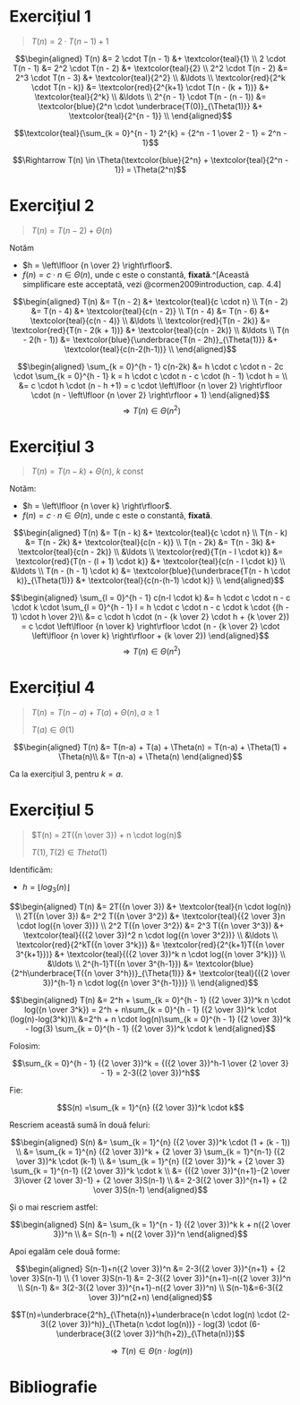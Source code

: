# Exercițiul 1

> $T(n)=2 \cdot T(n - 1) + 1$

$$\begin{aligned}
   T(n) &= 2 \cdot T(n - 1) &+ \textcolor{teal}{1} \\
   2 \cdot T(n - 1) &= 2^2 \cdot T(n - 2) &+ \textcolor{teal}{2} \\
   2^2 \cdot T(n - 2) &= 2^3 \cdot T(n - 3) &+ \textcolor{teal}{2^2} \\
   &\ldots \\
   \textcolor{red}{2^k \cdot T(n - k)} &= \textcolor{red}{2^{k+1} \cdot T(n - (k + 1))} &+ \textcolor{teal}{2^k} \\
   &\ldots \\
   2^{n - 1} \cdot T(n - (n - 1)) &= \textcolor{blue}{2^n \cdot \underbrace{T(0)}_{\Theta(1)}} &+ \textcolor{teal}{2^{n - 1}} \\
\end{aligned}$$

$$\textcolor{teal}{\sum_{k = 0}^{n - 1} 2^{k} = {2^n - 1 \over 2 - 1} = 2^n - 1}$$

$$\Rightarrow T(n) \in \Theta(\textcolor{blue}{2^n} + \textcolor{teal}{2^n - 1}) = \Theta(2^n)$$

# Exercițiul 2

> $T(n) = T(n - 2) + \Theta(n)$

Notăm

- $h = \left\lfloor {n \over 2} \right\rfloor$.
- $f(n) = c \cdot n \in \Theta(n)$, unde c este o constantă, **fixată**.^[Această simplificare este acceptată, vezi @cormen2009introduction, cap. 4.4]

$$\begin{aligned}
   T(n) &= T(n - 2) &+ \textcolor{teal}{c \cdot n} \\
   T(n - 2) &= T(n - 4) &+ \textcolor{teal}{c(n - 2)} \\
   T(n - 4) &= T(n - 6) &+ \textcolor{teal}{c(n - 4)} \\
   &\ldots \\
   \textcolor{red}{T(n - 2k)} &= \textcolor{red}{T(n - 2(k + 1))} &+ \textcolor{teal}{c(n - 2k)} \\
   &\ldots \\
   T(n - 2(h - 1)) &= \textcolor{blue}{\underbrace{T(n - 2h)}_{\Theta(1)}} &+ \textcolor{teal}{c(n-2(h-1))} \\
\end{aligned}$$

$$\begin{aligned}
\sum_{k = 0}^{h - 1} c(n-2k) &= h \cdot c \cdot n - 2c \cdot \sum_{k = 0}^{h - 1} k = h \cdot c \cdot n - c \cdot (h - 1) \cdot h = \\
&= c \cdot h \cdot (n - h +1) = c \cdot \left\lfloor {n \over 2} \right\rfloor \cdot (n - \left\lfloor {n \over 2} \right\rfloor + 1)
\end{aligned}$$
$$\Rightarrow T(n) \in \Theta(n^2)$$


# Exercițiul 3

> $T(n) = T(n - k) + \Theta(n),\ k$ const

Notăm:

- $h = \left\lfloor {n \over k} \right\rfloor$.
- $f(n) = c \cdot n \in \Theta(n)$, unde c este o constantă, **fixată**.

$$\begin{aligned}
   T(n) &= T(n - k) &+ \textcolor{teal}{c \cdot n} \\
   T(n - k) &= T(n - 2k) &+ \textcolor{teal}{c(n - k)} \\
   T(n - 2k) &= T(n - 3k) &+ \textcolor{teal}{c(n - 2k)} \\
   &\ldots \\
   \textcolor{red}{T(n - l \cdot k)} &= \textcolor{red}{T(n - (l + 1) \cdot k)} &+ \textcolor{teal}{c(n - l \cdot k)} \\
   &\ldots \\
   T(n - (h - 1) \cdot k) &= \textcolor{blue}{\underbrace{T(n - h \cdot k)}_{\Theta(1)}} &+ \textcolor{teal}{c(n-(h-1) \cdot k)} \\
\end{aligned}$$

$$\begin{aligned}
\sum_{l = 0}^{h - 1} c(n-l \cdot k) &= h \cdot c \cdot n - c \cdot k \cdot \sum_{l = 0}^{h - 1} l = h \cdot c \cdot n - c \cdot k \cdot {(h - 1) \cdot h \over 2}\\
&= c \cdot h \cdot (n - {k \over 2} \cdot h + {k \over 2}) = c \cdot \left\lfloor {n \over k} \right\rfloor \cdot (n - {k \over 2} \cdot \left\lfloor {n \over k} \right\rfloor + {k \over 2})
\end{aligned}$$
$$\Rightarrow T(n) \in \Theta(n^2)$$


# Exercițiul 4

> $T(n) = T(n - a) + T(a) + \Theta(n), a \geq 1$
>
> $T(a) \in \Theta(1)$

$$\begin{aligned}
T(n) &= T(n-a) + T(a) + \Theta(n) = T(n-a) + \Theta(1) + \Theta(n)\\
&= T(n-a) + \Theta(n)
\end{aligned}$$

Ca la exercițiul 3, pentru $k=a$.

# Exercițiul 5

> $T(n) = 2T({n \over 3}) + n \cdot log(n)$
> 
> $T(1), T(2) \in Theta(1)$

Identificăm:

- $h = \left\lfloor log_3(n) \right\rfloor$


$$\begin{aligned}
   T(n) &= 2T({n \over 3}) &+ \textcolor{teal}{n \cdot log(n)} \\
   2T({n \over 3}) &= 2^2 T({n \over 3^2}) &+ \textcolor{teal}{{2 \over 3}n \cdot log({n \over 3})} \\
   2^2 T({n \over 3^2}) &= 2^3 T({n \over 3^3}) &+ \textcolor{teal}{({2 \over 3})^2 n \cdot log({n \over 3^2})} \\
   &\ldots \\
   \textcolor{red}{2^kT({n \over 3^k})} &= \textcolor{red}{2^{k+1}T({n \over 3^{k+1}})} &+ \textcolor{teal}{({2 \over 3})^k n \cdot log({n \over 3^k})} \\
   &\ldots \\
   2^{h-1}T({n \over 3^{h-1}}) &= \textcolor{blue}{2^h\underbrace{T({n \over 3^h})}_{\Theta(1)}} &+ \textcolor{teal}{({2 \over 3})^{h-1} n \cdot log({n \over 3^{h-1}})} \\
\end{aligned}$$

$$\begin{aligned}
T(n) &= 2^h + \sum_{k = 0}^{h - 1} ({2 \over 3})^k n \cdot log({n \over 3^k}) = 2^h + n\sum_{k = 0}^{h - 1} ({2 \over 3})^k \cdot (log(n)-log(3^k))\\
&=2^h + n \cdot log(n)\sum_{k = 0}^{h - 1} ({2 \over 3})^k - log(3) \sum_{k = 0}^{h - 1} ({2 \over 3})^k \cdot k
\end{aligned}$$

Folosim:

$$\sum_{k = 0}^{h - 1} ({2 \over 3})^k = {({2 \over 3})^h-1 \over {2 \over 3} - 1} = 2-3({2 \over 3})^h$$

Fie:

$$S(n) =\sum_{k = 1}^{n} ({2 \over 3})^k \cdot k$$

Rescriem această sumă în două feluri:

$$\begin{aligned}
S(n) &= \sum_{k = 1}^{n} ({2 \over 3})^k \cdot (1 + (k - 1)) \\
&= \sum_{k = 1}^{n} ({2 \over 3})^k + {2 \over 3} \sum_{k = 1}^{n-1} ({2 \over 3})^k \cdot (k-1) \\
&= \sum_{k = 1}^{n} ({2 \over 3})^k + {2 \over 3} \sum_{k = 1}^{n-1} ({2 \over 3})^k \cdot k \\
&= {({2 \over 3})^{n+1}-{2 \over 3}\over {2 \over 3}-1} + {2 \over 3}S(n-1) \\
&= 2-3({2 \over 3})^{n+1} + {2 \over 3}S(n-1)
\end{aligned}$$

Și o mai rescriem astfel:

$$\begin{aligned}
S(n) &= \sum_{k = 1}^{n - 1} ({2 \over 3})^k k + n({2 \over 3})^n \\
&= S(n-1) + n({2 \over 3})^n
\end{aligned}$$

Apoi egalăm cele două forme:

$$\begin{aligned}
S(n-1)+n({2 \over 3})^n &= 2-3({2 \over 3})^{n+1} + {2 \over 3}S(n-1) \\
{1 \over 3}S(n-1) &= 2-3({2 \over 3})^{n+1}-n({2 \over 3})^n \\
S(n-1) &= 3(2-3({2 \over 3})^{n+1}-n({2 \over 3})^n) \\
S(n-1)&=6-3({2 \over 3})^n(2+n)
\end{aligned}$$

$$T(n)=\underbrace{2^h}_{\Theta(n)}+\underbrace{n \cdot log(n) \cdot (2-3({2 \over 3})^h)}_{\Theta(n \cdot log(n))} - log(3) \cdot (6-\underbrace{3({2 \over 3})^h(h+2)}_{\Theta(n)})$$

$$\Rightarrow T(n) \in \Theta(n \cdot log(n))$$

# Bibliografie
